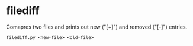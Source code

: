 # filediff
Comapres two files and prints out new ("[+]") and removed ("[-]") entries.

`filediff.py <new-file> <old-file>`
